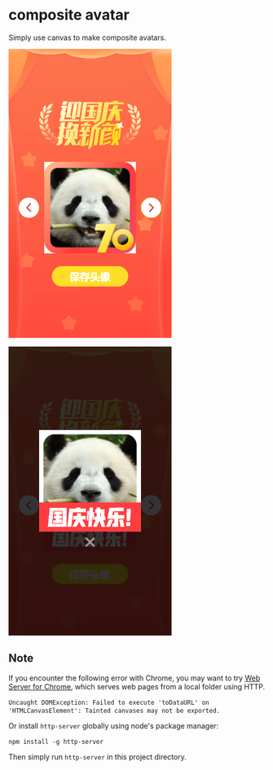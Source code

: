 # composite avatar

Simply use canvas to make composite avatars.

![screenshot-1](images/screenshot-1.png)

![screenshot-2](images/screenshot-2.png)

## Note

If you encounter the following error with Chrome, you may want to try [Web Server for Chrome](https://chrome.google.com/webstore/detail/web-server-for-chrome/ofhbbkphhbklhfoeikjpcbhemlocgigb), which serves web pages from a local folder using HTTP.

```
Uncaught DOMException: Failed to execute 'toDataURL' on 'HTMLCanvasElement': Tainted canvases may not be exported.
```

Or install `http-server` globally using node's package manager:

```
npm install -g http-server
```

Then simply run `http-server` in this project directory.
